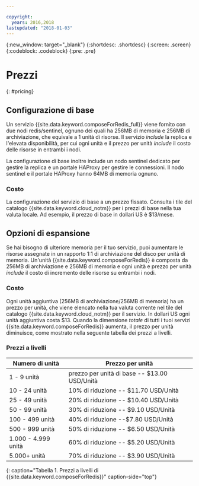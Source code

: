 ```yaml
---

copyright:
  years: 2016,2018
lastupdated: "2018-01-03"
---
```


{:new_window: target="_blank"}
{:shortdesc: .shortdesc}
{:screen: .screen}
{:codeblock: .codeblock}
{:pre: .pre}

# Prezzi
{: #pricing}

## Configurazione di base
Un servizio {{site.data.keyword.composeForRedis_full}} viene fornito con due nodi redis/sentinel, ognuno dei quali ha 256MB di memoria e 256MB di archiviazione, che equivale a 1 unità di risorse. Il servizio _include_ la replica e l'elevata disponibilità, per cui ogni unità e il prezzo per unità _include_ il costo delle risorse in entrambi i nodi.

La configurazione di base inoltre include un nodo sentinel dedicato per gestire la replica e un portale HAProxy per gestire le connessioni. Il nodo sentinel e il portale HAProxy hanno 64MB di memoria ognuno.

### Costo
La configurazione del servizio di base a un prezzo fissato. Consulta i tile del catalogo {{site.data.keyword.cloud_notm}} per i prezzi di base nella tua valuta locale. Ad esempio, il prezzo di base in dollari US è $13/mese.

## Opzioni di espansione
Se hai bisogno di ulteriore memoria per il tuo servizio, puoi aumentare le risorse assegnate in un rapporto 1:1 di archiviazione del disco per unità di memoria. Un'unità {{site.data.keyword.composeForRedis}} è composta da 256MB di archiviazione e 256MB di memoria e ogni unità e prezzo per unità _include_ il costo di incremento delle risorse su entrambi i nodi.

### Costo
Ogni unità aggiuntiva (256MB di archiviazione/256MB di memoria) ha un prezzo per unità, che viene elencato nella tua valuta corrente nel tile del catalogo {{site.data.keyword.cloud_notm}} per il servizio. In dollari US ogni unità aggiuntiva costa $13. Quando la dimensione _totale_ di tutti i tuoi servizi {{site.data.keyword.composeForRedis}} aumenta, il prezzo per unità diminuisce, come mostrato nella seguente tabella dei prezzi a livelli.

### Prezzi a livelli
Numero di unità|Prezzo per unità
----------|-----------
1 - 9 unità|prezzo per unità di base -- $13.00 USD/Unità
10 - 24 unità|10% di riduzione -- $11.70 USD/Unità
25 - 49 unità|20% di riduzione -- $10.40 USD/Unità
50 - 99 unità|30% di riduzione -- $9.10 USD/Unità
100 - 499 unità|40% di riduzione --$7.80 USD/Unità
500 - 999 unità|50% di riduzione -- $6.50 USD/Unità
1.000 - 4.999 unità|60% di riduzione -- $5.20 USD/Unità
5.000+ unità|70% di riduzione -- $3.90 USD/Unità
{: caption="Tabella 1. Prezzi a livelli di {{site.data.keyword.composeForRedis}}" caption-side="top"}

